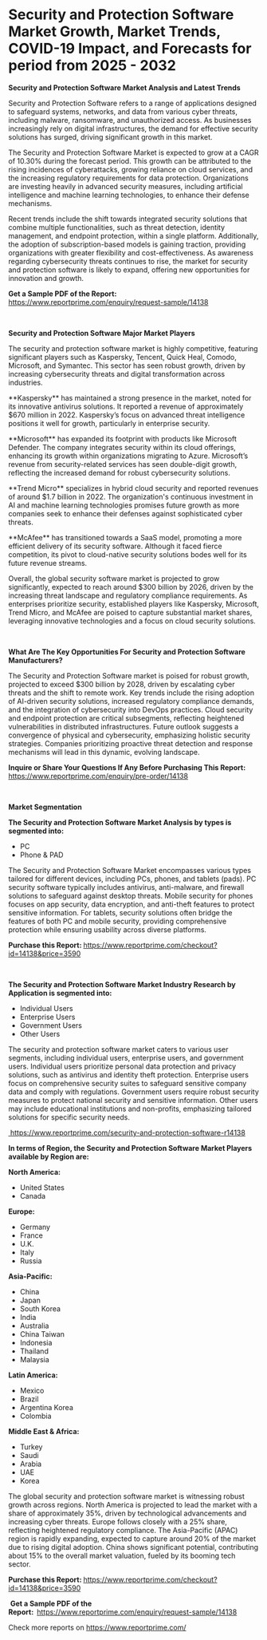 <p><h1>Security and Protection Software Market Growth, Market Trends, COVID-19 Impact, and Forecasts for period from 2025 - 2032</h1></p><p><strong>Security and Protection Software Market Analysis and Latest Trends</strong></p>
<p><p>Security and Protection Software refers to a range of applications designed to safeguard systems, networks, and data from various cyber threats, including malware, ransomware, and unauthorized access. As businesses increasingly rely on digital infrastructures, the demand for effective security solutions has surged, driving significant growth in this market.</p><p>The Security and Protection Software Market is expected to grow at a CAGR of 10.30% during the forecast period. This growth can be attributed to the rising incidences of cyberattacks, growing reliance on cloud services, and the increasing regulatory requirements for data protection. Organizations are investing heavily in advanced security measures, including artificial intelligence and machine learning technologies, to enhance their defense mechanisms.</p><p>Recent trends include the shift towards integrated security solutions that combine multiple functionalities, such as threat detection, identity management, and endpoint protection, within a single platform. Additionally, the adoption of subscription-based models is gaining traction, providing organizations with greater flexibility and cost-effectiveness. As awareness regarding cybersecurity threats continues to rise, the market for security and protection software is likely to expand, offering new opportunities for innovation and growth.</p></p>
<p><strong>Get a Sample PDF of the Report:&nbsp;</strong> <a href="https://www.reportprime.com/enquiry/request-sample/14138?utm_campaign=3026&utm_medium=2&utm_source=Github&utm_content=ia&utm_term=20032025&utm_id=security-and-protection-software">https://www.reportprime.com/enquiry/request-sample/14138</a></p>
<p>&nbsp;</p>
<p><strong>Security and Protection Software Major Market Players</strong></p>
<p><p>The security and protection software market is highly competitive, featuring significant players such as Kaspersky, Tencent, Quick Heal, Comodo, Microsoft, and Symantec. This sector has seen robust growth, driven by increasing cybersecurity threats and digital transformation across industries.</p><p>**Kaspersky** has maintained a strong presence in the market, noted for its innovative antivirus solutions. It reported a revenue of approximately $670 million in 2022. Kaspersky’s focus on advanced threat intelligence positions it well for growth, particularly in enterprise security.</p><p>**Microsoft** has expanded its footprint with products like Microsoft Defender. The company integrates security within its cloud offerings, enhancing its growth within organizations migrating to Azure. Microsoft’s revenue from security-related services has seen double-digit growth, reflecting the increased demand for robust cybersecurity solutions.</p><p>**Trend Micro** specializes in hybrid cloud security and reported revenues of around $1.7 billion in 2022. The organization's continuous investment in AI and machine learning technologies promises future growth as more companies seek to enhance their defenses against sophisticated cyber threats.</p><p>**McAfee** has transitioned towards a SaaS model, promoting a more efficient delivery of its security software. Although it faced fierce competition, its pivot to cloud-native security solutions bodes well for its future revenue streams.</p><p>Overall, the global security software market is projected to grow significantly, expected to reach around $300 billion by 2026, driven by the increasing threat landscape and regulatory compliance requirements. As enterprises prioritize security, established players like Kaspersky, Microsoft, Trend Micro, and McAfee are poised to capture substantial market shares, leveraging innovative technologies and a focus on cloud security solutions.</p></p>
<p>&nbsp;</p>
<p><strong>What Are The Key Opportunities For Security and Protection Software Manufacturers?</strong></p>
<p><p>The Security and Protection Software market is poised for robust growth, projected to exceed $300 billion by 2028, driven by escalating cyber threats and the shift to remote work. Key trends include the rising adoption of AI-driven security solutions, increased regulatory compliance demands, and the integration of cybersecurity into DevOps practices. Cloud security and endpoint protection are critical subsegments, reflecting heightened vulnerabilities in distributed infrastructures. Future outlook suggests a convergence of physical and cybersecurity, emphasizing holistic security strategies. Companies prioritizing proactive threat detection and response mechanisms will lead in this dynamic, evolving landscape.</p></p>
<p><strong>Inquire or Share Your Questions If Any Before Purchasing This Report:</strong> <a href="https://www.reportprime.com/enquiry/pre-order/14138?utm_campaign=3026&utm_medium=2&utm_source=Github&utm_content=ia&utm_term=20032025&utm_id=security-and-protection-software">https://www.reportprime.com/enquiry/pre-order/14138</a></p>
<p>&nbsp;</p>
<p><strong>Market Segmentation</strong></p>
<p><strong>The Security and Protection Software Market Analysis by types is segmented into:</strong></p>
<p><ul><li>PC</li><li>Phone & PAD</li></ul></p>
<p><p>The Security and Protection Software Market encompasses various types tailored for different devices, including PCs, phones, and tablets (pads). PC security software typically includes antivirus, anti-malware, and firewall solutions to safeguard against desktop threats. Mobile security for phones focuses on app security, data encryption, and anti-theft features to protect sensitive information. For tablets, security solutions often bridge the features of both PC and mobile security, providing comprehensive protection while ensuring usability across diverse platforms.</p></p>
<p><strong>Purchase this Report:&nbsp;</strong><a href="https://www.reportprime.com/checkout?id=14138&price=3590&utm_campaign=3026&utm_medium=2&utm_source=Github&utm_content=ia&utm_term=20032025&utm_id=security-and-protection-software">https://www.reportprime.com/checkout?id=14138&price=3590</a></p>
<p>&nbsp;</p>
<p><strong>The Security and Protection Software Market Industry Research by Application is segmented into:</strong></p>
<p><ul><li>Individual Users</li><li>Enterprise Users</li><li>Government Users</li><li>Other Users</li></ul></p>
<p><p>The security and protection software market caters to various user segments, including individual users, enterprise users, and government users. Individual users prioritize personal data protection and privacy solutions, such as antivirus and identity theft protection. Enterprise users focus on comprehensive security suites to safeguard sensitive company data and comply with regulations. Government users require robust security measures to protect national security and sensitive information. Other users may include educational institutions and non-profits, emphasizing tailored solutions for specific security needs.</p></p>
<p><a href="https://www.reportprime.com/security-and-protection-software-r14138?utm_campaign=3026&utm_medium=2&utm_source=Github&utm_content=ia&utm_term=20032025&utm_id=security-and-protection-software">&nbsp;https://www.reportprime.com/security-and-protection-software-r14138</a></p>
<p><strong>In terms of Region, the Security and Protection Software Market Players available by Region are:</strong></p>
<p>
    <p> <strong> North America: </strong>
        <ul>
            <li>United States</li>
            <li>Canada</li>
        </ul>
        </p> 
    <p> <strong> Europe: </strong>
        <ul>
            <li>Germany</li>
            <li>France</li>
            <li>U.K.</li>
            <li>Italy</li>
            <li>Russia</li>
        </ul>
        </p> 
    <p> <strong> Asia-Pacific: </strong>
        <ul>
            <li>China</li>
            <li>Japan</li>
            <li>South Korea</li>
            <li>India</li>
            <li>Australia</li>
            <li>China Taiwan</li>
            <li>Indonesia</li>
            <li>Thailand</li>
            <li>Malaysia</li>
        </ul>
        </p> 
    <p> <strong> Latin America: </strong>
        <ul>
            <li>Mexico</li>
            <li>Brazil</li>
            <li>Argentina Korea</li>
            <li>Colombia</li>
        </ul>
        </p> 
    <p> <strong> Middle East & Africa: </strong>
        <ul>
            <li>Turkey</li>
            <li>Saudi</li>
            <li>Arabia</li>
            <li>UAE</li>
            <li>Korea</li>
        </ul>
    </p>
    </p>
<p><p>The global security and protection software market is witnessing robust growth across regions. North America is projected to lead the market with a share of approximately 35%, driven by technological advancements and increasing cyber threats. Europe follows closely with a 25% share, reflecting heightened regulatory compliance. The Asia-Pacific (APAC) region is rapidly expanding, expected to capture around 20% of the market due to rising digital adoption. China shows significant potential, contributing about 15% to the overall market valuation, fueled by its booming tech sector.</p></p>
<p><strong>Purchase this Report: </strong><a href="https://www.reportprime.com/checkout?id=14138&price=3590&utm_campaign=3026&utm_medium=2&utm_source=Github&utm_content=ia&utm_term=20032025&utm_id=security-and-protection-software">https://www.reportprime.com/checkout?id=14138&price=3590</a></p>
<p>&nbsp;<strong>Get a Sample PDF of the Report:&nbsp;&nbsp;</strong><a href="https://www.reportprime.com/enquiry/request-sample/14138?utm_campaign=3026&utm_medium=2&utm_source=Github&utm_content=ia&utm_term=20032025&utm_id=security-and-protection-software">https://www.reportprime.com/enquiry/request-sample/14138</a></p>
<p><strong></strong></p>
<p>Check more reports on <a href="https://www.reportprime.com/?utm_campaign=3026&utm_medium=2&utm_source=Github&utm_content=ia&utm_term=20032025&utm_id=security-and-protection-software">https://www.reportprime.com/</a></p>